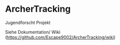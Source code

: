 # ArcherTracking
Jugendforscht Projekt 

Siehe Dokumentation/ Wiki (https://github.com/Escape9002/ArcherTracking/wiki)
